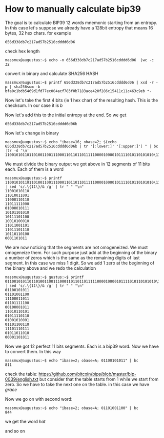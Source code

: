 # How to manually calculate bip39

The goal is to calculate BIP39 12 words mnemonic starting from an entropy. In this case let's suppose we already have a 128bit entropy that means 16 bytes, 32 hex chars. for example

```
656d338db7c217ad57b2516cdddd6d06
```

check hex length
```
massmux@augustus:~$ echo -n 656d338db7c217ad57b2516cdddd6d06  |wc -c
32
```

convert in binary and calculate SHA256 HASH

```
massmux@augustus:~$ printf 656d338db7c217ad57b2516cdddd6d06 | xxd -r -p | sha256sum -b  
bfa0c1bdb5469d1fd77ec004acf783f0b7183ace420f286c15411c11c463c9eb *-
```
Now let's take the first 4 bits (ie 1 hex char) of the resulting hash. This is the checksum. In our case it is _b_

Now let's add this to the initial entropy at the end. So we get
```
656d338db7c217ad57b2516cdddd6d06b
```

Now let's change in binary
```
massmux@augustus:~$ echo "ibase=16; obase=2; $(echo 656d338db7c217ad57b2516cdddd6d06b | tr '[:lower:]' '[:upper:]') " | bc |tr -d '\n'
11001010110110100110011100011011011011111000010000101111010110101010\111101100100101000101101100110111011101110101101101000001101011
```
We must divide the binary output we got above in 12 segments of 11 bits each. Each of them is a word

```
massmux@augustus:~$ printf 11001010110110100110011100011011011011111000010000101111010110101010\111101100100101000101101100110111011101110101101101000001101011 | sed 's/.\{11\}/& /g' | tr " " "\n"
11001010110
11010011001
11000110110
11011111000
01000010111
10101101010
10111101100
10010100010
11011001101
11011101110
10110110100
0001101011
```

We are now noticing that the segments are not omogeneized. We must omogeneize them. For such purpose just add at the beginning of the binary a number of zeros which is the same as the remaining  digits of last segment. In this case we miss 1 digit. So we add 1 zero at the beginning of the binary above and we redo the calculation

```
massmux@augustus:~$ gustus:~$ printf 011001010110110100110011100011011011011111000010000101111010110101010\111101100100101000101101100110111011101110101101101000001101011 | sed 's/.\{11\}/& /g' | tr " " "\n"
01100101011
01101001100
11100011011
01101111100
00100001011
11010110101
01011110110
01001010001
01101100110
11101110111
01011011010
00001101011
```
Now we got 12 perfect 11 bits segments. Each is a bip39 word. Now we have to convert them. In this way

```
massmux@augustus:~$ echo "ibase=2; obase=A; 01100101011" | bc 
811
```
check the table: https://github.com/bitcoin/bips/blob/master/bip-0039/english.txt but consider that the table starts from 1 while we start from zero. So we have to take the next one on the table. in this case we have _grace_

Now we go on with second word:

```
massmux@augustus:~$ echo "ibase=2; obase=A; 01101001100" | bc
844
```
we get the word _hat_

and so on


